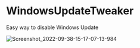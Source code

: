 # WindowsUpdateTweaker
Easy way to disable Windows Update

![Screenshot_2022-09-38-15-17-07-13-984](https://user-images.githubusercontent.com/89962566/190439849-c56422bf-41fa-482b-a117-f596aec95833.png)
